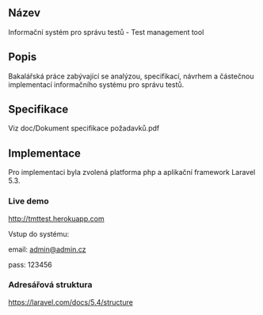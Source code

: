 ## Název
Informační systém pro správu testů - Test management tool

## Popis
Bakalářská práce zabývající se analýzou, specifikací, návrhem a částečnou implementací informačního systému pro správu testů.

## Specifikace
Viz doc/Dokument specifikace požadavků.pdf

## Implementace
Pro implementaci byla zvolená platforma php a aplikační framework Laravel 5.3.

### Live demo
http://tmttest.herokuapp.com

Vstup do systému:

email: admin@admin.cz

pass: 123456

### Adresářová struktura
https://laravel.com/docs/5.4/structure
